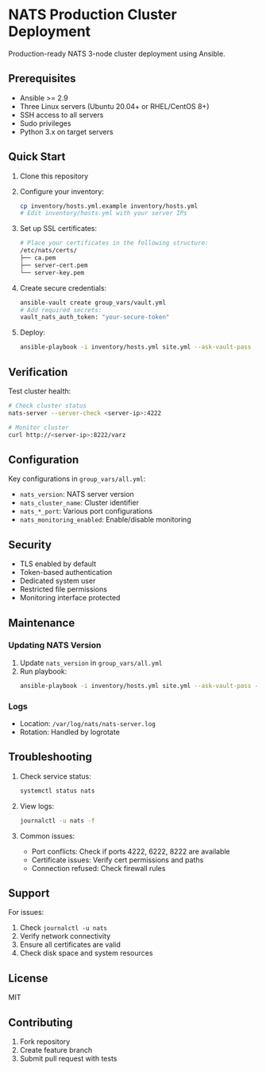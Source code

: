 # NATS Production Cluster Deployment

Production-ready NATS 3-node cluster deployment using Ansible.

## Prerequisites

- Ansible >= 2.9
- Three Linux servers (Ubuntu 20.04+ or RHEL/CentOS 8+)
- SSH access to all servers
- Sudo privileges
- Python 3.x on target servers

## Quick Start

1. Clone this repository
2. Configure your inventory:
   ```bash
   cp inventory/hosts.yml.example inventory/hosts.yml
   # Edit inventory/hosts.yml with your server IPs
   ```

3. Set up SSL certificates:
   ```bash
   # Place your certificates in the following structure:
   /etc/nats/certs/
   ├── ca.pem
   ├── server-cert.pem
   └── server-key.pem
   ```

4. Create secure credentials:
   ```bash
   ansible-vault create group_vars/vault.yml
   # Add required secrets:
   vault_nats_auth_token: "your-secure-token"
   ```

5. Deploy:
   ```bash
   ansible-playbook -i inventory/hosts.yml site.yml --ask-vault-pass
   ```

## Verification

Test cluster health:
```bash
# Check cluster status
nats-server --server-check <server-ip>:4222

# Monitor cluster
curl http://<server-ip>:8222/varz
```

## Configuration

Key configurations in `group_vars/all.yml`:

- `nats_version`: NATS server version
- `nats_cluster_name`: Cluster identifier
- `nats_*_port`: Various port configurations
- `nats_monitoring_enabled`: Enable/disable monitoring

## Security

- TLS enabled by default
- Token-based authentication
- Dedicated system user
- Restricted file permissions
- Monitoring interface protected

## Maintenance

### Updating NATS Version

1. Update `nats_version` in `group_vars/all.yml`
2. Run playbook:
   ```bash
   ansible-playbook -i inventory/hosts.yml site.yml --ask-vault-pass --tags update
   ```

### Logs

- Location: `/var/log/nats/nats-server.log`
- Rotation: Handled by logrotate

## Troubleshooting

1. Check service status:
   ```bash
   systemctl status nats
   ```

2. View logs:
   ```bash
   journalctl -u nats -f
   ```

3. Common issues:
   - Port conflicts: Check if ports 4222, 6222, 8222 are available
   - Certificate issues: Verify cert permissions and paths
   - Connection refused: Check firewall rules

## Support

For issues:
1. Check `journalctl -u nats`
2. Verify network connectivity
3. Ensure all certificates are valid
4. Check disk space and system resources

## License

MIT

## Contributing

1. Fork repository
2. Create feature branch
3. Submit pull request with tests